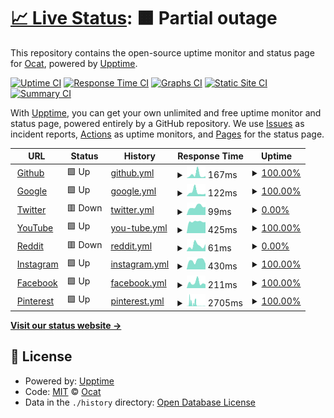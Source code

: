 # [📈 Live Status](https://Coordinate-Cat.github.io/upptime): <!--live status--> **🟧 Partial outage**

This repository contains the open-source uptime monitor and status page for [Ocat](https://Coordinate-Cat.github.io/upptime), powered by [Upptime](https://github.com/upptime/upptime).

[![Uptime CI](https://github.com/Coordinate-Cat/upptime/workflows/Uptime%20CI/badge.svg)](https://github.com/Coordinate-Cat/upptime/actions?query=workflow%3A%22Uptime+CI%22)
[![Response Time CI](https://github.com/Coordinate-Cat/upptime/workflows/Response%20Time%20CI/badge.svg)](https://github.com/Coordinate-Cat/upptime/actions?query=workflow%3A%22Response+Time+CI%22)
[![Graphs CI](https://github.com/Coordinate-Cat/upptime/workflows/Graphs%20CI/badge.svg)](https://github.com/Coordinate-Cat/upptime/actions?query=workflow%3A%22Graphs+CI%22)
[![Static Site CI](https://github.com/Coordinate-Cat/upptime/workflows/Static%20Site%20CI/badge.svg)](https://github.com/Coordinate-Cat/upptime/actions?query=workflow%3A%22Static+Site+CI%22)
[![Summary CI](https://github.com/Coordinate-Cat/upptime/workflows/Summary%20CI/badge.svg)](https://github.com/Coordinate-Cat/upptime/actions?query=workflow%3A%22Summary+CI%22)

With [Upptime](https://upptime.js.org), you can get your own unlimited and free uptime monitor and status page, powered entirely by a GitHub repository. We use [Issues](https://github.com/Coordinate-Cat/upptime/issues) as incident reports, [Actions](https://github.com/Coordinate-Cat/upptime/actions) as uptime monitors, and [Pages](https://Coordinate-Cat.github.io/upptime) for the status page.

<!--start: status pages-->
<!-- This summary is generated by Upptime (https://github.com/upptime/upptime) -->
<!-- Do not edit this manually, your changes will be overwritten -->
<!-- prettier-ignore -->
| URL | Status | History | Response Time | Uptime |
| --- | ------ | ------- | ------------- | ------ |
| <img alt="" src="https://icons.duckduckgo.com/ip3/github.com.ico" height="13"> [Github](https://github.com) | 🟩 Up | [github.yml](https://github.com/Coordinate-Cat/upptime/commits/HEAD/history/github.yml) | <details><summary><img alt="Response time graph" src="./graphs/github/response-time-week.png" height="20"> 167ms</summary><br><a href="https://Coordinate-Cat.github.io/upptime/history/github"><img alt="Response time 176" src="https://img.shields.io/endpoint?url=https%3A%2F%2Fraw.githubusercontent.com%2FCoordinate-Cat%2Fupptime%2FHEAD%2Fapi%2Fgithub%2Fresponse-time.json"></a><br><a href="https://Coordinate-Cat.github.io/upptime/history/github"><img alt="24-hour response time 413" src="https://img.shields.io/endpoint?url=https%3A%2F%2Fraw.githubusercontent.com%2FCoordinate-Cat%2Fupptime%2FHEAD%2Fapi%2Fgithub%2Fresponse-time-day.json"></a><br><a href="https://Coordinate-Cat.github.io/upptime/history/github"><img alt="7-day response time 167" src="https://img.shields.io/endpoint?url=https%3A%2F%2Fraw.githubusercontent.com%2FCoordinate-Cat%2Fupptime%2FHEAD%2Fapi%2Fgithub%2Fresponse-time-week.json"></a><br><a href="https://Coordinate-Cat.github.io/upptime/history/github"><img alt="30-day response time 124" src="https://img.shields.io/endpoint?url=https%3A%2F%2Fraw.githubusercontent.com%2FCoordinate-Cat%2Fupptime%2FHEAD%2Fapi%2Fgithub%2Fresponse-time-month.json"></a><br><a href="https://Coordinate-Cat.github.io/upptime/history/github"><img alt="1-year response time 176" src="https://img.shields.io/endpoint?url=https%3A%2F%2Fraw.githubusercontent.com%2FCoordinate-Cat%2Fupptime%2FHEAD%2Fapi%2Fgithub%2Fresponse-time-year.json"></a></details> | <details><summary><a href="https://Coordinate-Cat.github.io/upptime/history/github">100.00%</a></summary><a href="https://Coordinate-Cat.github.io/upptime/history/github"><img alt="All-time uptime 100.00%" src="https://img.shields.io/endpoint?url=https%3A%2F%2Fraw.githubusercontent.com%2FCoordinate-Cat%2Fupptime%2FHEAD%2Fapi%2Fgithub%2Fuptime.json"></a><br><a href="https://Coordinate-Cat.github.io/upptime/history/github"><img alt="24-hour uptime 100.00%" src="https://img.shields.io/endpoint?url=https%3A%2F%2Fraw.githubusercontent.com%2FCoordinate-Cat%2Fupptime%2FHEAD%2Fapi%2Fgithub%2Fuptime-day.json"></a><br><a href="https://Coordinate-Cat.github.io/upptime/history/github"><img alt="7-day uptime 100.00%" src="https://img.shields.io/endpoint?url=https%3A%2F%2Fraw.githubusercontent.com%2FCoordinate-Cat%2Fupptime%2FHEAD%2Fapi%2Fgithub%2Fuptime-week.json"></a><br><a href="https://Coordinate-Cat.github.io/upptime/history/github"><img alt="30-day uptime 100.00%" src="https://img.shields.io/endpoint?url=https%3A%2F%2Fraw.githubusercontent.com%2FCoordinate-Cat%2Fupptime%2FHEAD%2Fapi%2Fgithub%2Fuptime-month.json"></a><br><a href="https://Coordinate-Cat.github.io/upptime/history/github"><img alt="1-year uptime 100.00%" src="https://img.shields.io/endpoint?url=https%3A%2F%2Fraw.githubusercontent.com%2FCoordinate-Cat%2Fupptime%2FHEAD%2Fapi%2Fgithub%2Fuptime-year.json"></a></details>
| <img alt="" src="https://icons.duckduckgo.com/ip3/www.google.com.ico" height="13"> [Google](https://www.google.com) | 🟩 Up | [google.yml](https://github.com/Coordinate-Cat/upptime/commits/HEAD/history/google.yml) | <details><summary><img alt="Response time graph" src="./graphs/google/response-time-week.png" height="20"> 122ms</summary><br><a href="https://Coordinate-Cat.github.io/upptime/history/google"><img alt="Response time 106" src="https://img.shields.io/endpoint?url=https%3A%2F%2Fraw.githubusercontent.com%2FCoordinate-Cat%2Fupptime%2FHEAD%2Fapi%2Fgoogle%2Fresponse-time.json"></a><br><a href="https://Coordinate-Cat.github.io/upptime/history/google"><img alt="24-hour response time 84" src="https://img.shields.io/endpoint?url=https%3A%2F%2Fraw.githubusercontent.com%2FCoordinate-Cat%2Fupptime%2FHEAD%2Fapi%2Fgoogle%2Fresponse-time-day.json"></a><br><a href="https://Coordinate-Cat.github.io/upptime/history/google"><img alt="7-day response time 122" src="https://img.shields.io/endpoint?url=https%3A%2F%2Fraw.githubusercontent.com%2FCoordinate-Cat%2Fupptime%2FHEAD%2Fapi%2Fgoogle%2Fresponse-time-week.json"></a><br><a href="https://Coordinate-Cat.github.io/upptime/history/google"><img alt="30-day response time 102" src="https://img.shields.io/endpoint?url=https%3A%2F%2Fraw.githubusercontent.com%2FCoordinate-Cat%2Fupptime%2FHEAD%2Fapi%2Fgoogle%2Fresponse-time-month.json"></a><br><a href="https://Coordinate-Cat.github.io/upptime/history/google"><img alt="1-year response time 106" src="https://img.shields.io/endpoint?url=https%3A%2F%2Fraw.githubusercontent.com%2FCoordinate-Cat%2Fupptime%2FHEAD%2Fapi%2Fgoogle%2Fresponse-time-year.json"></a></details> | <details><summary><a href="https://Coordinate-Cat.github.io/upptime/history/google">100.00%</a></summary><a href="https://Coordinate-Cat.github.io/upptime/history/google"><img alt="All-time uptime 100.00%" src="https://img.shields.io/endpoint?url=https%3A%2F%2Fraw.githubusercontent.com%2FCoordinate-Cat%2Fupptime%2FHEAD%2Fapi%2Fgoogle%2Fuptime.json"></a><br><a href="https://Coordinate-Cat.github.io/upptime/history/google"><img alt="24-hour uptime 100.00%" src="https://img.shields.io/endpoint?url=https%3A%2F%2Fraw.githubusercontent.com%2FCoordinate-Cat%2Fupptime%2FHEAD%2Fapi%2Fgoogle%2Fuptime-day.json"></a><br><a href="https://Coordinate-Cat.github.io/upptime/history/google"><img alt="7-day uptime 100.00%" src="https://img.shields.io/endpoint?url=https%3A%2F%2Fraw.githubusercontent.com%2FCoordinate-Cat%2Fupptime%2FHEAD%2Fapi%2Fgoogle%2Fuptime-week.json"></a><br><a href="https://Coordinate-Cat.github.io/upptime/history/google"><img alt="30-day uptime 100.00%" src="https://img.shields.io/endpoint?url=https%3A%2F%2Fraw.githubusercontent.com%2FCoordinate-Cat%2Fupptime%2FHEAD%2Fapi%2Fgoogle%2Fuptime-month.json"></a><br><a href="https://Coordinate-Cat.github.io/upptime/history/google"><img alt="1-year uptime 100.00%" src="https://img.shields.io/endpoint?url=https%3A%2F%2Fraw.githubusercontent.com%2FCoordinate-Cat%2Fupptime%2FHEAD%2Fapi%2Fgoogle%2Fuptime-year.json"></a></details>
| <img alt="" src="https://icons.duckduckgo.com/ip3/twitter.com.ico" height="13"> [Twitter](https://twitter.com) | 🟥 Down | [twitter.yml](https://github.com/Coordinate-Cat/upptime/commits/HEAD/history/twitter.yml) | <details><summary><img alt="Response time graph" src="./graphs/twitter/response-time-week.png" height="20"> 99ms</summary><br><a href="https://Coordinate-Cat.github.io/upptime/history/twitter"><img alt="Response time 1432" src="https://img.shields.io/endpoint?url=https%3A%2F%2Fraw.githubusercontent.com%2FCoordinate-Cat%2Fupptime%2FHEAD%2Fapi%2Ftwitter%2Fresponse-time.json"></a><br><a href="https://Coordinate-Cat.github.io/upptime/history/twitter"><img alt="24-hour response time 126" src="https://img.shields.io/endpoint?url=https%3A%2F%2Fraw.githubusercontent.com%2FCoordinate-Cat%2Fupptime%2FHEAD%2Fapi%2Ftwitter%2Fresponse-time-day.json"></a><br><a href="https://Coordinate-Cat.github.io/upptime/history/twitter"><img alt="7-day response time 99" src="https://img.shields.io/endpoint?url=https%3A%2F%2Fraw.githubusercontent.com%2FCoordinate-Cat%2Fupptime%2FHEAD%2Fapi%2Ftwitter%2Fresponse-time-week.json"></a><br><a href="https://Coordinate-Cat.github.io/upptime/history/twitter"><img alt="30-day response time 137" src="https://img.shields.io/endpoint?url=https%3A%2F%2Fraw.githubusercontent.com%2FCoordinate-Cat%2Fupptime%2FHEAD%2Fapi%2Ftwitter%2Fresponse-time-month.json"></a><br><a href="https://Coordinate-Cat.github.io/upptime/history/twitter"><img alt="1-year response time 1432" src="https://img.shields.io/endpoint?url=https%3A%2F%2Fraw.githubusercontent.com%2FCoordinate-Cat%2Fupptime%2FHEAD%2Fapi%2Ftwitter%2Fresponse-time-year.json"></a></details> | <details><summary><a href="https://Coordinate-Cat.github.io/upptime/history/twitter">0.00%</a></summary><a href="https://Coordinate-Cat.github.io/upptime/history/twitter"><img alt="All-time uptime 94.37%" src="https://img.shields.io/endpoint?url=https%3A%2F%2Fraw.githubusercontent.com%2FCoordinate-Cat%2Fupptime%2FHEAD%2Fapi%2Ftwitter%2Fuptime.json"></a><br><a href="https://Coordinate-Cat.github.io/upptime/history/twitter"><img alt="24-hour uptime 0.00%" src="https://img.shields.io/endpoint?url=https%3A%2F%2Fraw.githubusercontent.com%2FCoordinate-Cat%2Fupptime%2FHEAD%2Fapi%2Ftwitter%2Fuptime-day.json"></a><br><a href="https://Coordinate-Cat.github.io/upptime/history/twitter"><img alt="7-day uptime 0.00%" src="https://img.shields.io/endpoint?url=https%3A%2F%2Fraw.githubusercontent.com%2FCoordinate-Cat%2Fupptime%2FHEAD%2Fapi%2Ftwitter%2Fuptime-week.json"></a><br><a href="https://Coordinate-Cat.github.io/upptime/history/twitter"><img alt="30-day uptime 40.88%" src="https://img.shields.io/endpoint?url=https%3A%2F%2Fraw.githubusercontent.com%2FCoordinate-Cat%2Fupptime%2FHEAD%2Fapi%2Ftwitter%2Fuptime-month.json"></a><br><a href="https://Coordinate-Cat.github.io/upptime/history/twitter"><img alt="1-year uptime 94.37%" src="https://img.shields.io/endpoint?url=https%3A%2F%2Fraw.githubusercontent.com%2FCoordinate-Cat%2Fupptime%2FHEAD%2Fapi%2Ftwitter%2Fuptime-year.json"></a></details>
| <img alt="" src="https://icons.duckduckgo.com/ip3/www.youtube.com.ico" height="13"> [YouTube](https://www.youtube.com) | 🟩 Up | [you-tube.yml](https://github.com/Coordinate-Cat/upptime/commits/HEAD/history/you-tube.yml) | <details><summary><img alt="Response time graph" src="./graphs/you-tube/response-time-week.png" height="20"> 425ms</summary><br><a href="https://Coordinate-Cat.github.io/upptime/history/you-tube"><img alt="Response time 381" src="https://img.shields.io/endpoint?url=https%3A%2F%2Fraw.githubusercontent.com%2FCoordinate-Cat%2Fupptime%2FHEAD%2Fapi%2Fyou-tube%2Fresponse-time.json"></a><br><a href="https://Coordinate-Cat.github.io/upptime/history/you-tube"><img alt="24-hour response time 530" src="https://img.shields.io/endpoint?url=https%3A%2F%2Fraw.githubusercontent.com%2FCoordinate-Cat%2Fupptime%2FHEAD%2Fapi%2Fyou-tube%2Fresponse-time-day.json"></a><br><a href="https://Coordinate-Cat.github.io/upptime/history/you-tube"><img alt="7-day response time 425" src="https://img.shields.io/endpoint?url=https%3A%2F%2Fraw.githubusercontent.com%2FCoordinate-Cat%2Fupptime%2FHEAD%2Fapi%2Fyou-tube%2Fresponse-time-week.json"></a><br><a href="https://Coordinate-Cat.github.io/upptime/history/you-tube"><img alt="30-day response time 414" src="https://img.shields.io/endpoint?url=https%3A%2F%2Fraw.githubusercontent.com%2FCoordinate-Cat%2Fupptime%2FHEAD%2Fapi%2Fyou-tube%2Fresponse-time-month.json"></a><br><a href="https://Coordinate-Cat.github.io/upptime/history/you-tube"><img alt="1-year response time 381" src="https://img.shields.io/endpoint?url=https%3A%2F%2Fraw.githubusercontent.com%2FCoordinate-Cat%2Fupptime%2FHEAD%2Fapi%2Fyou-tube%2Fresponse-time-year.json"></a></details> | <details><summary><a href="https://Coordinate-Cat.github.io/upptime/history/you-tube">100.00%</a></summary><a href="https://Coordinate-Cat.github.io/upptime/history/you-tube"><img alt="All-time uptime 100.00%" src="https://img.shields.io/endpoint?url=https%3A%2F%2Fraw.githubusercontent.com%2FCoordinate-Cat%2Fupptime%2FHEAD%2Fapi%2Fyou-tube%2Fuptime.json"></a><br><a href="https://Coordinate-Cat.github.io/upptime/history/you-tube"><img alt="24-hour uptime 100.00%" src="https://img.shields.io/endpoint?url=https%3A%2F%2Fraw.githubusercontent.com%2FCoordinate-Cat%2Fupptime%2FHEAD%2Fapi%2Fyou-tube%2Fuptime-day.json"></a><br><a href="https://Coordinate-Cat.github.io/upptime/history/you-tube"><img alt="7-day uptime 100.00%" src="https://img.shields.io/endpoint?url=https%3A%2F%2Fraw.githubusercontent.com%2FCoordinate-Cat%2Fupptime%2FHEAD%2Fapi%2Fyou-tube%2Fuptime-week.json"></a><br><a href="https://Coordinate-Cat.github.io/upptime/history/you-tube"><img alt="30-day uptime 100.00%" src="https://img.shields.io/endpoint?url=https%3A%2F%2Fraw.githubusercontent.com%2FCoordinate-Cat%2Fupptime%2FHEAD%2Fapi%2Fyou-tube%2Fuptime-month.json"></a><br><a href="https://Coordinate-Cat.github.io/upptime/history/you-tube"><img alt="1-year uptime 100.00%" src="https://img.shields.io/endpoint?url=https%3A%2F%2Fraw.githubusercontent.com%2FCoordinate-Cat%2Fupptime%2FHEAD%2Fapi%2Fyou-tube%2Fuptime-year.json"></a></details>
| <img alt="" src="https://icons.duckduckgo.com/ip3/www.reddit.com.ico" height="13"> [Reddit](https://www.reddit.com) | 🟥 Down | [reddit.yml](https://github.com/Coordinate-Cat/upptime/commits/HEAD/history/reddit.yml) | <details><summary><img alt="Response time graph" src="./graphs/reddit/response-time-week.png" height="20"> 61ms</summary><br><a href="https://Coordinate-Cat.github.io/upptime/history/reddit"><img alt="Response time 817" src="https://img.shields.io/endpoint?url=https%3A%2F%2Fraw.githubusercontent.com%2FCoordinate-Cat%2Fupptime%2FHEAD%2Fapi%2Freddit%2Fresponse-time.json"></a><br><a href="https://Coordinate-Cat.github.io/upptime/history/reddit"><img alt="24-hour response time 44" src="https://img.shields.io/endpoint?url=https%3A%2F%2Fraw.githubusercontent.com%2FCoordinate-Cat%2Fupptime%2FHEAD%2Fapi%2Freddit%2Fresponse-time-day.json"></a><br><a href="https://Coordinate-Cat.github.io/upptime/history/reddit"><img alt="7-day response time 61" src="https://img.shields.io/endpoint?url=https%3A%2F%2Fraw.githubusercontent.com%2FCoordinate-Cat%2Fupptime%2FHEAD%2Fapi%2Freddit%2Fresponse-time-week.json"></a><br><a href="https://Coordinate-Cat.github.io/upptime/history/reddit"><img alt="30-day response time 144" src="https://img.shields.io/endpoint?url=https%3A%2F%2Fraw.githubusercontent.com%2FCoordinate-Cat%2Fupptime%2FHEAD%2Fapi%2Freddit%2Fresponse-time-month.json"></a><br><a href="https://Coordinate-Cat.github.io/upptime/history/reddit"><img alt="1-year response time 817" src="https://img.shields.io/endpoint?url=https%3A%2F%2Fraw.githubusercontent.com%2FCoordinate-Cat%2Fupptime%2FHEAD%2Fapi%2Freddit%2Fresponse-time-year.json"></a></details> | <details><summary><a href="https://Coordinate-Cat.github.io/upptime/history/reddit">0.00%</a></summary><a href="https://Coordinate-Cat.github.io/upptime/history/reddit"><img alt="All-time uptime 86.63%" src="https://img.shields.io/endpoint?url=https%3A%2F%2Fraw.githubusercontent.com%2FCoordinate-Cat%2Fupptime%2FHEAD%2Fapi%2Freddit%2Fuptime.json"></a><br><a href="https://Coordinate-Cat.github.io/upptime/history/reddit"><img alt="24-hour uptime 0.00%" src="https://img.shields.io/endpoint?url=https%3A%2F%2Fraw.githubusercontent.com%2FCoordinate-Cat%2Fupptime%2FHEAD%2Fapi%2Freddit%2Fuptime-day.json"></a><br><a href="https://Coordinate-Cat.github.io/upptime/history/reddit"><img alt="7-day uptime 0.00%" src="https://img.shields.io/endpoint?url=https%3A%2F%2Fraw.githubusercontent.com%2FCoordinate-Cat%2Fupptime%2FHEAD%2Fapi%2Freddit%2Fuptime-week.json"></a><br><a href="https://Coordinate-Cat.github.io/upptime/history/reddit"><img alt="30-day uptime 26.85%" src="https://img.shields.io/endpoint?url=https%3A%2F%2Fraw.githubusercontent.com%2FCoordinate-Cat%2Fupptime%2FHEAD%2Fapi%2Freddit%2Fuptime-month.json"></a><br><a href="https://Coordinate-Cat.github.io/upptime/history/reddit"><img alt="1-year uptime 86.63%" src="https://img.shields.io/endpoint?url=https%3A%2F%2Fraw.githubusercontent.com%2FCoordinate-Cat%2Fupptime%2FHEAD%2Fapi%2Freddit%2Fuptime-year.json"></a></details>
| <img alt="" src="https://icons.duckduckgo.com/ip3/www.instagram.com.ico" height="13"> [Instagram](https://www.instagram.com) | 🟩 Up | [instagram.yml](https://github.com/Coordinate-Cat/upptime/commits/HEAD/history/instagram.yml) | <details><summary><img alt="Response time graph" src="./graphs/instagram/response-time-week.png" height="20"> 430ms</summary><br><a href="https://Coordinate-Cat.github.io/upptime/history/instagram"><img alt="Response time 446" src="https://img.shields.io/endpoint?url=https%3A%2F%2Fraw.githubusercontent.com%2FCoordinate-Cat%2Fupptime%2FHEAD%2Fapi%2Finstagram%2Fresponse-time.json"></a><br><a href="https://Coordinate-Cat.github.io/upptime/history/instagram"><img alt="24-hour response time 583" src="https://img.shields.io/endpoint?url=https%3A%2F%2Fraw.githubusercontent.com%2FCoordinate-Cat%2Fupptime%2FHEAD%2Fapi%2Finstagram%2Fresponse-time-day.json"></a><br><a href="https://Coordinate-Cat.github.io/upptime/history/instagram"><img alt="7-day response time 430" src="https://img.shields.io/endpoint?url=https%3A%2F%2Fraw.githubusercontent.com%2FCoordinate-Cat%2Fupptime%2FHEAD%2Fapi%2Finstagram%2Fresponse-time-week.json"></a><br><a href="https://Coordinate-Cat.github.io/upptime/history/instagram"><img alt="30-day response time 462" src="https://img.shields.io/endpoint?url=https%3A%2F%2Fraw.githubusercontent.com%2FCoordinate-Cat%2Fupptime%2FHEAD%2Fapi%2Finstagram%2Fresponse-time-month.json"></a><br><a href="https://Coordinate-Cat.github.io/upptime/history/instagram"><img alt="1-year response time 446" src="https://img.shields.io/endpoint?url=https%3A%2F%2Fraw.githubusercontent.com%2FCoordinate-Cat%2Fupptime%2FHEAD%2Fapi%2Finstagram%2Fresponse-time-year.json"></a></details> | <details><summary><a href="https://Coordinate-Cat.github.io/upptime/history/instagram">100.00%</a></summary><a href="https://Coordinate-Cat.github.io/upptime/history/instagram"><img alt="All-time uptime 99.81%" src="https://img.shields.io/endpoint?url=https%3A%2F%2Fraw.githubusercontent.com%2FCoordinate-Cat%2Fupptime%2FHEAD%2Fapi%2Finstagram%2Fuptime.json"></a><br><a href="https://Coordinate-Cat.github.io/upptime/history/instagram"><img alt="24-hour uptime 100.00%" src="https://img.shields.io/endpoint?url=https%3A%2F%2Fraw.githubusercontent.com%2FCoordinate-Cat%2Fupptime%2FHEAD%2Fapi%2Finstagram%2Fuptime-day.json"></a><br><a href="https://Coordinate-Cat.github.io/upptime/history/instagram"><img alt="7-day uptime 100.00%" src="https://img.shields.io/endpoint?url=https%3A%2F%2Fraw.githubusercontent.com%2FCoordinate-Cat%2Fupptime%2FHEAD%2Fapi%2Finstagram%2Fuptime-week.json"></a><br><a href="https://Coordinate-Cat.github.io/upptime/history/instagram"><img alt="30-day uptime 100.00%" src="https://img.shields.io/endpoint?url=https%3A%2F%2Fraw.githubusercontent.com%2FCoordinate-Cat%2Fupptime%2FHEAD%2Fapi%2Finstagram%2Fuptime-month.json"></a><br><a href="https://Coordinate-Cat.github.io/upptime/history/instagram"><img alt="1-year uptime 99.81%" src="https://img.shields.io/endpoint?url=https%3A%2F%2Fraw.githubusercontent.com%2FCoordinate-Cat%2Fupptime%2FHEAD%2Fapi%2Finstagram%2Fuptime-year.json"></a></details>
| <img alt="" src="https://icons.duckduckgo.com/ip3/www.facebook.com.ico" height="13"> [Facebook](https://www.facebook.com) | 🟩 Up | [facebook.yml](https://github.com/Coordinate-Cat/upptime/commits/HEAD/history/facebook.yml) | <details><summary><img alt="Response time graph" src="./graphs/facebook/response-time-week.png" height="20"> 211ms</summary><br><a href="https://Coordinate-Cat.github.io/upptime/history/facebook"><img alt="Response time 271" src="https://img.shields.io/endpoint?url=https%3A%2F%2Fraw.githubusercontent.com%2FCoordinate-Cat%2Fupptime%2FHEAD%2Fapi%2Ffacebook%2Fresponse-time.json"></a><br><a href="https://Coordinate-Cat.github.io/upptime/history/facebook"><img alt="24-hour response time 252" src="https://img.shields.io/endpoint?url=https%3A%2F%2Fraw.githubusercontent.com%2FCoordinate-Cat%2Fupptime%2FHEAD%2Fapi%2Ffacebook%2Fresponse-time-day.json"></a><br><a href="https://Coordinate-Cat.github.io/upptime/history/facebook"><img alt="7-day response time 211" src="https://img.shields.io/endpoint?url=https%3A%2F%2Fraw.githubusercontent.com%2FCoordinate-Cat%2Fupptime%2FHEAD%2Fapi%2Ffacebook%2Fresponse-time-week.json"></a><br><a href="https://Coordinate-Cat.github.io/upptime/history/facebook"><img alt="30-day response time 297" src="https://img.shields.io/endpoint?url=https%3A%2F%2Fraw.githubusercontent.com%2FCoordinate-Cat%2Fupptime%2FHEAD%2Fapi%2Ffacebook%2Fresponse-time-month.json"></a><br><a href="https://Coordinate-Cat.github.io/upptime/history/facebook"><img alt="1-year response time 271" src="https://img.shields.io/endpoint?url=https%3A%2F%2Fraw.githubusercontent.com%2FCoordinate-Cat%2Fupptime%2FHEAD%2Fapi%2Ffacebook%2Fresponse-time-year.json"></a></details> | <details><summary><a href="https://Coordinate-Cat.github.io/upptime/history/facebook">100.00%</a></summary><a href="https://Coordinate-Cat.github.io/upptime/history/facebook"><img alt="All-time uptime 99.99%" src="https://img.shields.io/endpoint?url=https%3A%2F%2Fraw.githubusercontent.com%2FCoordinate-Cat%2Fupptime%2FHEAD%2Fapi%2Ffacebook%2Fuptime.json"></a><br><a href="https://Coordinate-Cat.github.io/upptime/history/facebook"><img alt="24-hour uptime 100.00%" src="https://img.shields.io/endpoint?url=https%3A%2F%2Fraw.githubusercontent.com%2FCoordinate-Cat%2Fupptime%2FHEAD%2Fapi%2Ffacebook%2Fuptime-day.json"></a><br><a href="https://Coordinate-Cat.github.io/upptime/history/facebook"><img alt="7-day uptime 100.00%" src="https://img.shields.io/endpoint?url=https%3A%2F%2Fraw.githubusercontent.com%2FCoordinate-Cat%2Fupptime%2FHEAD%2Fapi%2Ffacebook%2Fuptime-week.json"></a><br><a href="https://Coordinate-Cat.github.io/upptime/history/facebook"><img alt="30-day uptime 99.93%" src="https://img.shields.io/endpoint?url=https%3A%2F%2Fraw.githubusercontent.com%2FCoordinate-Cat%2Fupptime%2FHEAD%2Fapi%2Ffacebook%2Fuptime-month.json"></a><br><a href="https://Coordinate-Cat.github.io/upptime/history/facebook"><img alt="1-year uptime 99.99%" src="https://img.shields.io/endpoint?url=https%3A%2F%2Fraw.githubusercontent.com%2FCoordinate-Cat%2Fupptime%2FHEAD%2Fapi%2Ffacebook%2Fuptime-year.json"></a></details>
| <img alt="" src="https://icons.duckduckgo.com/ip3/www.pinterest.com.ico" height="13"> [Pinterest](https://www.pinterest.com) | 🟩 Up | [pinterest.yml](https://github.com/Coordinate-Cat/upptime/commits/HEAD/history/pinterest.yml) | <details><summary><img alt="Response time graph" src="./graphs/pinterest/response-time-week.png" height="20"> 2705ms</summary><br><a href="https://Coordinate-Cat.github.io/upptime/history/pinterest"><img alt="Response time 577" src="https://img.shields.io/endpoint?url=https%3A%2F%2Fraw.githubusercontent.com%2FCoordinate-Cat%2Fupptime%2FHEAD%2Fapi%2Fpinterest%2Fresponse-time.json"></a><br><a href="https://Coordinate-Cat.github.io/upptime/history/pinterest"><img alt="24-hour response time 642" src="https://img.shields.io/endpoint?url=https%3A%2F%2Fraw.githubusercontent.com%2FCoordinate-Cat%2Fupptime%2FHEAD%2Fapi%2Fpinterest%2Fresponse-time-day.json"></a><br><a href="https://Coordinate-Cat.github.io/upptime/history/pinterest"><img alt="7-day response time 2705" src="https://img.shields.io/endpoint?url=https%3A%2F%2Fraw.githubusercontent.com%2FCoordinate-Cat%2Fupptime%2FHEAD%2Fapi%2Fpinterest%2Fresponse-time-week.json"></a><br><a href="https://Coordinate-Cat.github.io/upptime/history/pinterest"><img alt="30-day response time 1318" src="https://img.shields.io/endpoint?url=https%3A%2F%2Fraw.githubusercontent.com%2FCoordinate-Cat%2Fupptime%2FHEAD%2Fapi%2Fpinterest%2Fresponse-time-month.json"></a><br><a href="https://Coordinate-Cat.github.io/upptime/history/pinterest"><img alt="1-year response time 577" src="https://img.shields.io/endpoint?url=https%3A%2F%2Fraw.githubusercontent.com%2FCoordinate-Cat%2Fupptime%2FHEAD%2Fapi%2Fpinterest%2Fresponse-time-year.json"></a></details> | <details><summary><a href="https://Coordinate-Cat.github.io/upptime/history/pinterest">100.00%</a></summary><a href="https://Coordinate-Cat.github.io/upptime/history/pinterest"><img alt="All-time uptime 99.99%" src="https://img.shields.io/endpoint?url=https%3A%2F%2Fraw.githubusercontent.com%2FCoordinate-Cat%2Fupptime%2FHEAD%2Fapi%2Fpinterest%2Fuptime.json"></a><br><a href="https://Coordinate-Cat.github.io/upptime/history/pinterest"><img alt="24-hour uptime 100.00%" src="https://img.shields.io/endpoint?url=https%3A%2F%2Fraw.githubusercontent.com%2FCoordinate-Cat%2Fupptime%2FHEAD%2Fapi%2Fpinterest%2Fuptime-day.json"></a><br><a href="https://Coordinate-Cat.github.io/upptime/history/pinterest"><img alt="7-day uptime 100.00%" src="https://img.shields.io/endpoint?url=https%3A%2F%2Fraw.githubusercontent.com%2FCoordinate-Cat%2Fupptime%2FHEAD%2Fapi%2Fpinterest%2Fuptime-week.json"></a><br><a href="https://Coordinate-Cat.github.io/upptime/history/pinterest"><img alt="30-day uptime 100.00%" src="https://img.shields.io/endpoint?url=https%3A%2F%2Fraw.githubusercontent.com%2FCoordinate-Cat%2Fupptime%2FHEAD%2Fapi%2Fpinterest%2Fuptime-month.json"></a><br><a href="https://Coordinate-Cat.github.io/upptime/history/pinterest"><img alt="1-year uptime 99.99%" src="https://img.shields.io/endpoint?url=https%3A%2F%2Fraw.githubusercontent.com%2FCoordinate-Cat%2Fupptime%2FHEAD%2Fapi%2Fpinterest%2Fuptime-year.json"></a></details>

<!--end: status pages-->

[**Visit our status website →**](https://Coordinate-Cat.github.io/upptime)

## 📄 License

- Powered by: [Upptime](https://github.com/upptime/upptime)
- Code: [MIT](./LICENSE) © [Ocat](https://Coordinate-Cat.github.io/upptime)
- Data in the `./history` directory: [Open Database License](https://opendatacommons.org/licenses/odbl/1-0/)
